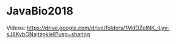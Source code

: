 # JavaBio2018

Videos:
https://drive.google.com/drive/folders/1MdDZeINK_iLyv-sJ8KvbONajtzgkIell?usp=sharing
